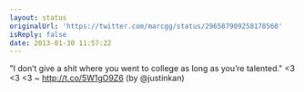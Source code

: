 ```yaml
---
layout: status
originalUrl: 'https://twitter.com/marcgg/status/296587909258178560'
isReply: false
date: 2013-01-30 11:57:22
---
```


"I don’t give a shit where you went to college as long as you’re talented." &lt;3 &lt;3 &lt;3 ~ http://t.co/5W1gO9Z6 (by @justinkan)
